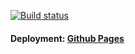 [![Build status](https://ci.appveyor.com/api/projects/status/6tv4vvw98qlvkyq3/branch/master?svg=true)](https://ci.appveyor.com/project/T236522vfbfb/Diplom-BOT)

#### Deployment:  <a href="https://T236522vfbfb.github.io/Diplom-BOT/">Github Pages</a>

